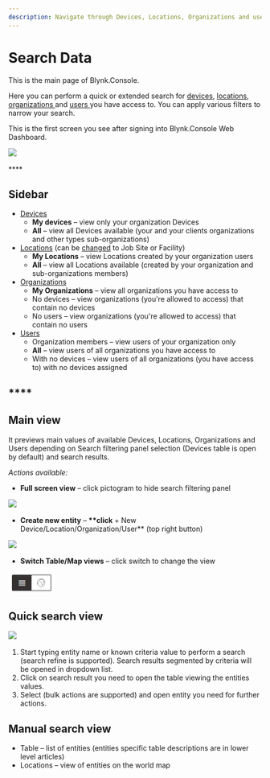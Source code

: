 ```yaml
---
description: Navigate through Devices, Locations, Organizations and users in one place.
---
```


# Search Data

This is the main page of Blynk.Console.

Here you can perform a quick or extended search for [devices](devices/), [locations](locations/), [organizations ](https://github.com/blynkkk/docs/tree/2dc305739ee5d42b5fd9d7af9c9d6c057276a5fe/blynk.console/organizations/README.md)and [users ](users/)you have access to. You can apply various filters to narrow your search.

This is the first screen you see after signing into Blynk.Console Web Dashboard.

![](https://user-images.githubusercontent.com/72824404/120620602-ce7d6f00-c465-11eb-9ae7-437a9cf6f6fa.png)

\*\*\*\*

## **Sidebar**

* [Devices](devices/)
  * **My devices** – view only your organization Devices
  * **All** – view all Devices available (your and your clients organizations and other types sub-organizations) 
* [Locations](locations/) (can be [changed](settings/application-settings/general.md) to Job Site or Facility)
  * **My Locations** – view Locations created by your organization users
  * **All** – view all Locations available (created by your organization and sub-organizations members)
* [Organizations](https://github.com/blynkkk/docs/tree/273f6f604f1950b945cb81ce478826ccbbc01265/blynk.console/organizations.md)
  * **My Organizations** – view all organizations you have access to
  * No devices – view organizations (you're allowed to access) that contain no devices
  * No users – view organizations (you're allowed to access) that contain no users
* [Users](users/)
  * Organization members – view users of your organization only
  * **All** – view users of all organizations you have access to
  * With no devices – view users of all organizations (you have access to) with no devices assigned

## \*\*\*\*

## **Main view**

It previews main values of available Devices, Locations, Organizations and Users depending on Search filtering panel selection (Devices table is open by default) and search results.

_Actions available:_

* **Full screen view** – click pictogram to hide search filtering panel 

![](<../.gitbook/assets/full_screen (1) (1).png>)

* **Create new entity** – **\*\*click** + New Device/Location/Organization/User\*\* (top right button)

![](../.gitbook/assets/new_entity.gif)

* **Switch Table/Map views** – click switch to change the view 

![](../.gitbook/assets/table-map.png)

## **Quick search view**

![](../.gitbook/assets/quick-search.gif)

1. Start typing entity name or known criteria value to perform a search (search refine is supported). Search results segmented by criteria will be opened in dropdown list.
2. Click on search result you need to open the table viewing the entities values.
3. Select (bulk actions are supported) and open entity you need for further actions.  

## Manual search view

* Table – list of entities (entities specific table descriptions are in lower level articles) 
* Locations – view of entities on the world map
